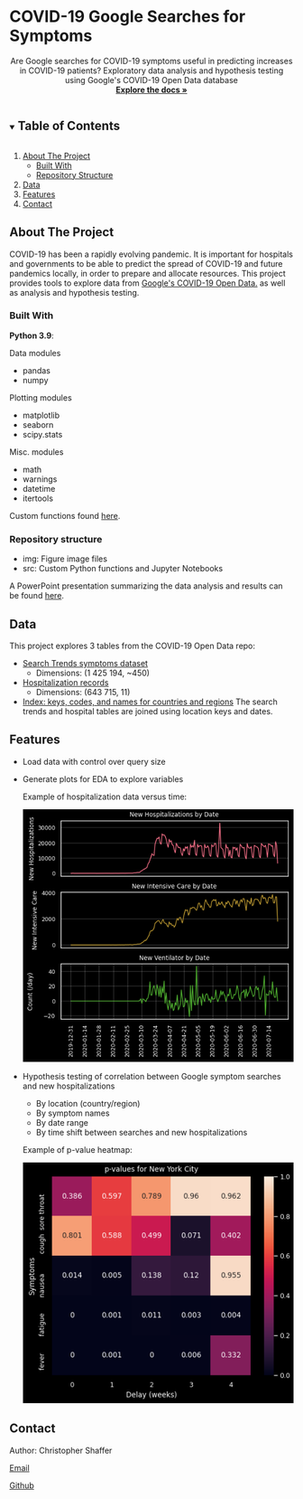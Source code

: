   # COVID-19 Google Searches for Symptoms
  
  <p align="center">
    Are Google searches for COVID-19 symptoms useful in predicting increases in COVID-19 patients?
    Exploratory data analysis and hypothesis testing using Google's COVID-19 Open Data database
    <br />
    <a href="https://github.com/chrisshaffer/covid-symptom-searches"><strong>Explore the docs »</strong></a>
    <br />
  </p>



<!-- TABLE OF CONTENTS -->
<details open="open">
  <summary><h2 style="display: inline-block">Table of Contents</h2></summary>
  <ol>
    <li>
      <a href="#about-the-project">About The Project</a>
      <ul>
        <li><a href="#built-with">Built With</a></li>
      </ul>
      <ul>
        <li><a href="#repository-structure">Repository Structure</a></li>
      </ul>
    </li>
    <li>
      <a href="#data">Data</a>
    </li>
    <li>
      <a href="#features">Features</a>
    </li>
    <li>
      <a href="#contact">Contact</a>
    </li>
  </ol>
</details>



<!-- ABOUT THE PROJECT -->
## About The Project

COVID-19 has been a rapidly evolving pandemic. It is important for hospitals and governments to be able to predict the spread of COVID-19 and future pandemics locally, in order to prepare and allocate resources. This project provides tools to explore data from [Google's COVID-19 Open Data.](https://github.com/GoogleCloudPlatform/covid-19-open-data) as well as analysis and hypothesis testing.

### Built With
<b>Python 3.9</b>:

Data modules
* pandas
* numpy

Plotting modules
* matplotlib
* seaborn
* scipy.stats

Misc. modules
* math
* warnings
* datetime
* itertools

Custom functions found [here](./src/).

### Repository structure
* img: Figure image files
* src: Custom Python functions and Jupyter Notebooks

A PowerPoint presentation summarizing the data analysis and results can be found [here](https://github.com/chrisshaffer/covid-symptom-searches/blob/main/COVID-19%20Symptom%20Searches%20and%20Hospitalizations.pptx).

## Data
This project explores 3 tables from the COVID-19 Open Data repo:
* [Search Trends symptoms dataset](https://github.com/GoogleCloudPlatform/covid-19-open-data/blob/main/docs/table-search-trends.md)
  * Dimensions: (1 425 194, ~450)
* [Hospitalization records](https://github.com/GoogleCloudPlatform/covid-19-open-data/blob/main/docs/table-hospitalizations.md)
  * Dimensions: (643 715, 11)
* [Index: keys, codes, and names for countries and regions](https://github.com/GoogleCloudPlatform/covid-19-open-data/blob/main/docs/table-index.md)
The search trends and hospital tables are joined using location keys and dates.

## Features
* Load data with control over query size
* Generate plots for EDA to explore variables

  Example of hospitalization data versus time:

  ![Aggregated hospitalization data verus time](./img/hospitals_time.png)

* Hypothesis testing of correlation between Google symptom searches and new hospitalizations
  * By location (country/region)
  * By symptom names
  * By date range
  * By time shift between searches and new hospitalizations

  Example of p-value heatmap:

  ![p-value heatmap](./img/pvals_US_NY_NYC.png)

<!-- Contact -->
## Contact

Author: Christopher Shaffer

[Email](christophermshaffer@gmail.com)

[Github](https://github.com/chrisshaffer)
